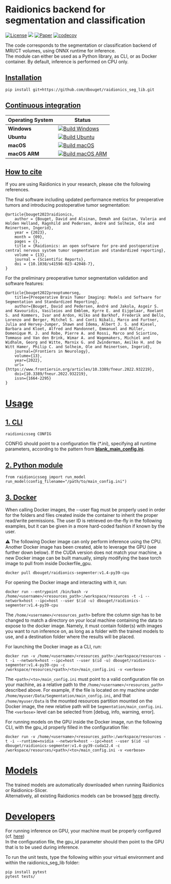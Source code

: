 # Raidionics backend for segmentation and classification

[![License](https://img.shields.io/badge/License-BSD%202--Clause-orange.svg)](https://opensource.org/licenses/BSD-2-Clause)
[![](https://img.shields.io/badge/python-3.8|3.9|3.10|3.11-blue.svg)](https://www.python.org/downloads/)
[![Paper](https://zenodo.org/badge/DOI/10.3389/fneur.2022.932219.svg)](https://www.frontiersin.org/articles/10.3389/fneur.2022.932219/full)
[![codecov](https://codecov.io/gh/dbouget/raidionics_seg_lib/branch/master/graph/badge.svg?token=ZSPQVR7RKX)](https://codecov.io/gh/dbouget/raidionics_seg_lib)

The code corresponds to the segmentation or classification backend of MRI/CT volumes, using ONNX runtime for inference.  
The module can either be used as a Python library, as CLI, or as Docker container. By default, inference is performed on CPU only.

## [Installation](https://github.com/dbouget/raidionics_seg_lib#installation)

```
pip install git+https://github.com/dbouget/raidionics_seg_lib.git
```

## [Continuous integration](https://github.com/dbouget/raidionics_seg_lib#continuous-integration)

| Operating System | Status                                                                                                                                                                                                   |
|------------------|----------------------------------------------------------------------------------------------------------------------------------------------------------------------------------------------------------|
| **Windows**      | [![Build Windows](https://github.com/dbouget/raidionics_seg_lib/actions/workflows/build_windows.yml/badge.svg)](https://github.com/dbouget/raidionics_seg_lib/actions/workflows/build_windows.yml)       |
| **Ubuntu**       | [![Build Ubuntu](https://github.com/dbouget/raidionics_seg_lib/actions/workflows/build_ubuntu.yml/badge.svg)](https://github.com/dbouget/raidionics_seg_lib/actions/workflows/build_ubuntu.yml)          |
| **macOS**        | [![Build macOS](https://github.com/dbouget/raidionics_seg_lib/actions/workflows/build_macos.yml/badge.svg)](https://github.com/dbouget/raidionics_seg_lib/actions/workflows/build_macos.yml)             |
| **macOS ARM**    | [![Build macOS ARM](https://github.com/dbouget/raidionics_seg_lib/actions/workflows/build_macos_arm.yml/badge.svg)](https://github.com/dbouget/raidionics_seg_lib/actions/workflows/build_macos_arm.yml) |

## [How to cite](https://github.com/dbouget/raidionics_seg_lib#how-to-cite)
If you are using Raidionics in your research, please cite the following references.

The final software including updated performance metrics for preoperative tumors and introducing postoperative tumor segmentation:
```
@article{bouget2023raidionics,
    author = {Bouget, David and Alsinan, Demah and Gaitan, Valeria and Holden Helland, Ragnhild and Pedersen, André and Solheim, Ole and Reinertsen, Ingerid},
    year = {2023},
    month = {09},
    pages = {},
    title = {Raidionics: an open software for pre-and postoperative central nervous system tumor segmentation and standardized reporting},
    volume = {13},
    journal = {Scientific Reports},
    doi = {10.1038/s41598-023-42048-7},
}
```

For the preliminary preoperative tumor segmentation validation and software features:
```
@article{bouget2022preoptumorseg,
    title={Preoperative Brain Tumor Imaging: Models and Software for Segmentation and Standardized Reporting},
    author={Bouget, David and Pedersen, André and Jakola, Asgeir S. and Kavouridis, Vasileios and Emblem, Kyrre E. and Eijgelaar, Roelant S. and Kommers, Ivar and Ardon, Hilko and Barkhof, Frederik and Bello, Lorenzo and Berger, Mitchel S. and Conti Nibali, Marco and Furtner, Julia and Hervey-Jumper, Shawn and Idema, Albert J. S. and Kiesel, Barbara and Kloet, Alfred and Mandonnet, Emmanuel and Müller, Domenique M. J. and Robe, Pierre A. and Rossi, Marco and Sciortino, Tommaso and Van den Brink, Wimar A. and Wagemakers, Michiel and Widhalm, Georg and Witte, Marnix G. and Zwinderman, Aeilko H. and De Witt Hamer, Philip C. and Solheim, Ole and Reinertsen, Ingerid},
    journal={Frontiers in Neurology},
    volume={13},
    year={2022},
    url={https://www.frontiersin.org/articles/10.3389/fneur.2022.932219},
    doi={10.3389/fneur.2022.932219},
    issn={1664-2295}
}
```

# [Usage](https://github.com/dbouget/raidionics_seg_lib#usage)

## [1. CLI](https://github.com/dbouget/raidionics_seg_lib#cli)
```
raidionicsseg CONFIG
```

CONFIG should point to a configuration file (*.ini), specifying all runtime parameters,
according to the pattern from [**blank_main_config.ini**](https://github.com/dbouget/raidionics-seg-lib/blob/master/blank_main_config.ini).

## [2. Python module](https://github.com/dbouget/raidionics_seg_lib#python-module)
```
from raidionicsseg import run_model
run_model(config_filename="/path/to/main_config.ini")
```

## [3. Docker](https://github.com/dbouget/raidionics_seg_lib#docker)
When calling Docker images, the --user flag must be properly used in order for the folders and files created inside
the container to inherit the proper read/write permissions. The user ID is retrieved on-the-fly in the following
examples, but it can be given in a more hard-coded fashion if known by the user.

:warning: The following Docker image can only perform inference using the CPU. Another Docker image has been created, able to leverage
the GPU (see further down below). If the CUDA version does not match your machine, a new Docker image can be built manually, 
simply modifying the base torch image to pull from inside Dockerfile_gpu.

```
docker pull dbouget/raidionics-segmenter:v1.4-py39-cpu
```

For opening the Docker image and interacting with it, run:  
```
docker run --entrypoint /bin/bash -v /home/<username>/<resources_path>:/workspace/resources -t -i --network=host --ipc=host --user $(id -u) dbouget/raidionics-segmenter:v1.4-py39-cpu
```

The `/home/<username>/<resources_path>` before the column sign has to be changed to match a directory on your local 
machine containing the data to expose to the docker image. Namely, it must contain folder(s) with images you want to 
run inference on, as long as a folder with the trained models to use, and a destination folder where the results will 
be placed.

For launching the Docker image as a CLI, run:  
```
docker run -v /home/<username>/<resources_path>:/workspace/resources -t -i --network=host --ipc=host --user $(id -u) dbouget/raidionics-segmenter:v1.4-py39-cpu -c /workspace/resources/<path>/<to>/main_config.ini -v <verbose>
```

The `<path>/<to>/main_config.ini` must point to a valid configuration file on your machine, as a relative path to the `/home/<username>/<resources_path>` described above.
For example, if the file is located on my machine under `/home/myuser/Data/Segmentation/main_config.ini`, 
and that `/home/myuser/Data` is the mounted resources partition mounted on the Docker image, the new relative path will be `Segmentation/main_config.ini`.  
The `<verbose>` level can be selected from [debug, info, warning, error].

For running models on the GPU inside the Docker image, run the following CLI, with the gpu_id properly filled in the configuration file:
```
docker run -v /home/<username>/<resources_path>:/workspace/resources -t -i --runtime=nvidia --network=host --ipc=host --user $(id -u) dbouget/raidionics-segmenter:v1.4-py39-cuda12.4 -c /workspace/resources/<path>/<to>/main_config.ini -v <verbose>
```

# [Models](https://github.com/dbouget/raidionics_seg_lib#models)

The trained models are automatically downloaded when running Raidionics or Raidionics-Slicer.  
Alternatively, all existing Raidionics models can be browsed [here](https://github.com/dbouget/Raidionics-models) directly.


# [Developers](https://github.com/dbouget/raidionics_seg_lib#developers)
For running inference on GPU, your machine must be properly configured (cf. [here](https://onnxruntime.ai/docs/execution-providers/CUDA-ExecutionProvider.html))  
In the configuration file, the gpu_id parameter should then point to the GPU that is to be used during inference.

To run the unit tests, type the following within your virtual environment and within the raidionics_seg_lib folder:
```
pip install pytest
pytest tests/
```